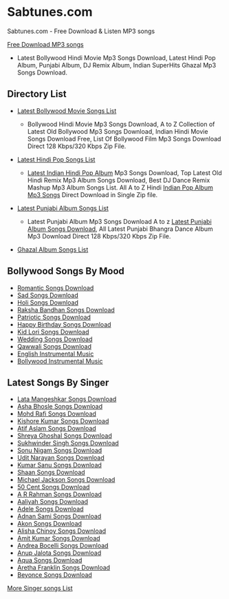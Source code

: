 # Sabtunes.com
Sabtunes.com - Free Download &amp; Listen MP3 songs
  
<a href="https://sabtunes.com">Free Download MP3 songs</a>
- Latest Bollywood Hindi Movie Mp3 Songs Download, Latest Hindi Pop Album, Punjabi Album, DJ Remix Album, Indian SuperHits Ghazal Mp3 Songs Download.

Directory List
--------------------------------
- <a href="https://sabtunes.com/bollywood-songs-download.html">Latest Bollywood Movie Songs List</a>
  - Bollywood Hindi Movie Mp3 Songs Download, A to Z Collection of Latest Old Bollywood Mp3 Songs Download, Indian Hindi Movie Songs       Download Free, List Of Bollywood Film Mp3 Songs Download Direct 128 Kbps/320 Kbps Zip File.

- <a href="https://sabtunes.com/indipop-album.html">Latest Hindi Pop Songs List</a>
  - <a href="https://sabtunes.com/indipop-album.html">Latest Indian Hindi Pop Album</a> Mp3 Songs Download, Top Latest Old 
  Hindi Remix Mp3 Album Songs Download, Best DJ Dance Remix Mashup Mp3 Album Songs List. All A to Z Hindi <a   href="https://sabtunes.com/indipop-album.html">Indian Pop Album Mp3 Songs</a> Direct Download in Single Zip file.
  
- <a href="https://sabtunes.com/punjabi-album.html">Latest Punjabi Album Songs List</a>
  - Latest Punjabi Album Mp3 Songs Download A to z <a href="https://sabtunes.com/punjabi-album.html">Latest Punjabi Album Songs Download</a>, All Latest Punjabi Bhangra Dance Album Mp3 Download Direct 128 Kbps/320 Kbps Zip File.
  
- <a href="https://sabtunes.com/ghazal-album.html">Ghazal Album Songs List</a>

Bollywood Songs By Mood
-----------------------------
- <a href="https://sabtunes.com/romantic-songs.html">Romantic Songs Download</a>
- <a href="https://sabtunes.com/sad-songs.html">Sad Songs Download</a>
- <a href="https://sabtunes.com/holi-songs.html">Holi Songs Download</a>
- <a href="https://sabtunes.com/raksha-bandhan-songs.html">Raksha Bandhan Songs Download</a>
- <a href="https://sabtunes.com/patriotic-songs.html">Patriotic Songs Download</a>
- <a href="https://sabtunes.com/happy-birthday-songs.html">Happy Birthday Songs Download</a>
- <a href="https://sabtunes.com/kid-lori-songs.html">Kid Lori Songs Download</a>
- <a href="https://sabtunes.com/wedding-songs.html">Wedding Songs Download</a>
- <a href="https://sabtunes.com/qawwali-songs.html">Qawwali Songs Download</a>
- <a href="https://sabtunes.com/english-instrumental-music.html">English Instrumental Music</a>
- <a href="https://sabtunes.com/bollywood-instrumental-music.html">Bollywood Instrumental Music</a>

Latest Songs By Singer
--------------------------------------------
- <a href="https://sabtunes.com/lata-mangeshkar-songs/s1.html">Lata Mangeshkar Songs Download</a>
- <a href="https://sabtunes.com/asha-bhosle-songs/s2.html">Asha Bhosle Songs Download</a>
- <a href="https://sabtunes.com/mohd-rafi-songs/s3.html">Mohd Rafi Songs Download</a>
- <a href="https://sabtunes.com/kishore-kumar-songs/s5.html">Kishore Kumar Songs Download</a>
- <a href="https://sabtunes.com/atif-aslam-songs/s91.html">Atif Aslam Songs Download</a>
- <a href="https://sabtunes.com/shreya-ghoshal-songs/s14.html">Shreya Ghoshal Songs Download</a>
- <a href="https://sabtunes.com/sukhwinder-singh-songs/s21.html">Sukhwinder Singh Songs Download</a>
- <a href="https://sabtunes.com/sonu-nigam-songs/s8.html">Sonu Nigam Songs Download</a>
- <a href="https://sabtunes.com/udit-narayan-songs/s6.html">Udit Narayan Songs Download</a>
- <a href="https://sabtunes.com/kumar-sanu-songs/s7.html">Kumar Sanu Songs Download</a>
- <a href="https://sabtunes.com/shaan-songs/s13.html">Shaan Songs Download</a>
- <a href="https://sabtunes.com/michael-jackson-songs/s61.html">Michael Jackson Songs Download</a>
- <a href="https://sabtunes.com/50-cent-songs/s63.html">50 Cent Songs Download</a>
- <a href="https://sabtunes.com/a-r-rahman-songs/s108.html">A R Rahman Songs Download</a>
- <a href="https://sabtunes.com/aaliyah-songs/s771.html">Aaliyah Songs Download</a>
- <a href="https://sabtunes.com/adele-songs/s240.html">Adele Songs Download</a>
- <a href="https://sabtunes.com/adnan-sami-songs/s50.html">Adnan Sami Songs Download</a>
- <a href="https://sabtunes.com/akon-songs/s69.html">Akon Songs Download</a>
- <a href="https://sabtunes.com/alisha-chinoy-songs/s34.html">Alisha Chinoy Songs Download</a>
- <a href="https://sabtunes.com/amit-kumar-songs/s17.html">Amit Kumar Songs Download</a>
- <a href="https://sabtunes.com/andrea-bocelli-songs/s297.html">Andrea Bocelli Songs Download</a>
- <a href="https://sabtunes.com/anup-jalota-songs/s78.html">Anup Jalota Songs Download</a>
- <a href="https://sabtunes.com/aqua-songs/s111.html">Aqua Songs Download</a>
- <a href="https://sabtunes.com/aretha-franklin-songs/s74.html">Aretha Franklin Songs Download</a>
- <a href="https://sabtunes.com/beyonce-songs/s407.html">Beyonce Songs Download</a>

<a href="https://sabtunes.com/singer-list.html">More Singer songs List</a>
